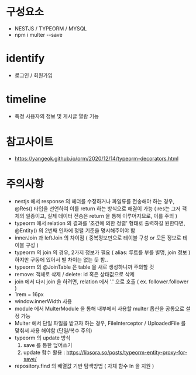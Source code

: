 # 구성요소
- NESTJS / TYPEORM / MYSQL
- npm i multer --save

# identify
- 로그인 / 회원가입

# timeline
- 특정 사용자의 정보 및 게시글 열람 기능

# 참고사이트
- https://yangeok.github.io/orm/2020/12/14/typeorm-decorators.html

# 주의사항
- nestjs 에서 response 의 헤더를 수정하거나 파일류를 전송해야 하는 경우,
  @Res() 타입을 선언하여 이를 return 하는 방식으로 해결이 가능
  ( res는 그저 객체의 일종이고, 실제 데이터 전송은 return 을 통해 이루어지므로, 이를 주의 )
- typeorm 에서 relation 의 결과를 '조건에 의한 정렬' 형태로 출력하길 원한다면,
  @Entity() 의 2번째 인자에 정렬 기준을 명시해주어야 함
- innerJoin 과 leftJoin 의 차이점 ( 중복정보만으로 테이블 구성 or 모든 정보로 테이블 구성 )
- typeorm 의 join 의 경우, 2가지 정보가 필요 ( alias: 루트를 부를 별명, join 정보 )
  하지만 구동에 있어서 별 차이는 없는 듯 함..
- typeorm 의 @JoinTable 은 table 을 새로 생성하니까 주의할 것
- remove: 객체로 삭제 / delete: id 혹은 상태값으로 삭제
- join 에서 다시 join 을 하려면, relation 에서 '.' 으로 호출
  ( ex. follower.follower )
- 1rem = 16px
- window.innerWidth 사용
- module 에서 MulterModule 을 통해 내부에서 사용할 multer 옵션을 공통으로 설정 가능
- Multer 에서 단일 파일을 받고자 하는 경우,
  FileInterceptor / UploadedFile 를 맞춰서 사용 해야함 (단일/복수 주의)
- typeorm 의 update 방식 
  1. save 를 통한 덮어쓰기 
  2. update 함수 활용 : https://libsora.so/posts/typeorm-entity-proxy-for-save/
- repository.find 의 배열값 기반 탐색방법 ( 자체 함수 In 을 지원 )